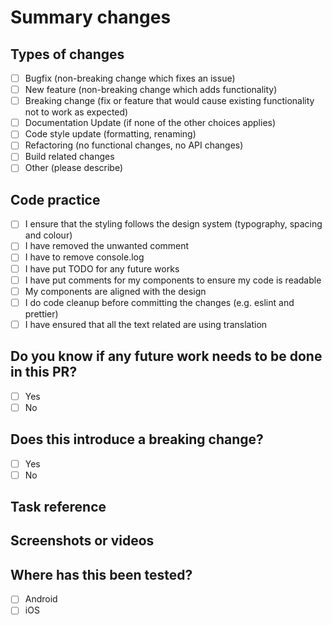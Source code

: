 # Summary changes


## Types of changes

- [ ] Bugfix (non-breaking change which fixes an issue)
- [ ] New feature (non-breaking change which adds functionality)
- [ ] Breaking change (fix or feature that would cause existing functionality not to work as expected)
- [ ] Documentation Update (if none of the other choices applies)
- [ ] Code style update (formatting, renaming)
- [ ] Refactoring (no functional changes, no API changes)
- [ ] Build related changes
- [ ] Other (please describe)

## Code practice

- [ ] I ensure that the styling follows the design system (typography, spacing and colour)
- [ ] I have removed the unwanted comment
- [ ] I have to remove console.log
- [ ] I have put TODO for any future works
- [ ] I have put comments for my components to ensure my code is readable
- [ ] My components are aligned with the design
- [ ] I do code cleanup before committing the changes (e.g. eslint and prettier)
- [ ] I have ensured that all the text related are using translation

## Do you know if any future work needs to be done in this PR?


- [ ] Yes
- [ ] No

## Does this introduce a breaking change?


- [ ] Yes
- [ ] No

## Task reference


## Screenshots or videos


## Where has this been tested?


- [ ] Android
- [ ] iOS
